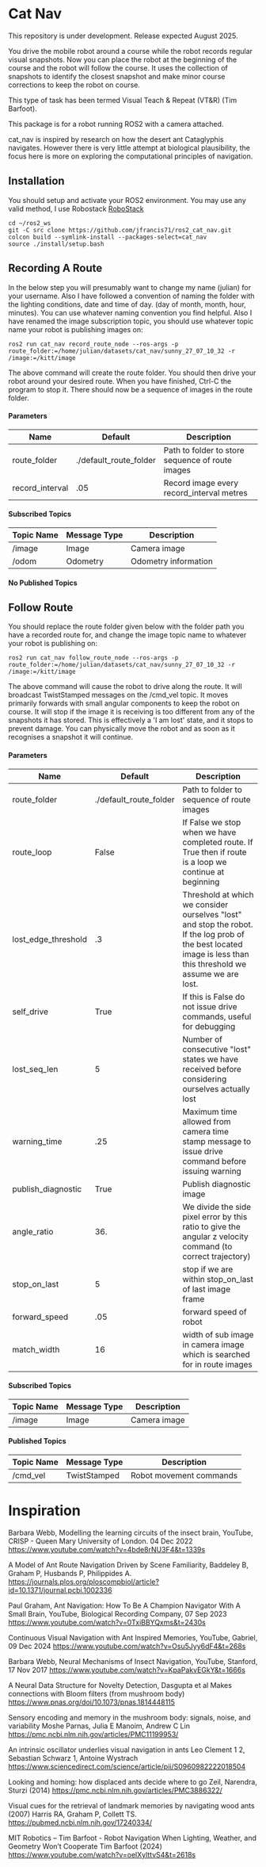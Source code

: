 # Cat Nav

This repository is under development. Release expected August 2025.

You drive the mobile robot around a course while the robot records regular visual snapshots. Now you can place the robot at the beginning of the course and the robot will follow the course. It uses the collection of snapshots to identify the closest snapshot and make minor course corrections to keep the robot on course.

This type of task has been termed Visual Teach & Repeat (VT&R) (Tim Barfoot).

This package is for a robot running ROS2 with a camera attached.

cat_nav is inspired by research on how the desert ant Cataglyphis navigates. However there is very little attempt at biological plausibility, the focus here is more on exploring the computational principles of navigation.


## Installation

You should setup and activate your ROS2 environment. You may use any valid method, I use Robostack [RoboStack](https://robostack.github.io/GettingStarted.html)

```
cd ~/ros2_ws
git -C src clone https://github.com/jfrancis71/ros2_cat_nav.git
colcon build --symlink-install --packages-select=cat_nav
source ./install/setup.bash
```

## Recording A Route

In the below step you will presumably want to change my name (julian) for your username. Also I have followed a convention of naming the folder with the lighting conditions, date and time of day. (day of month, month, hour, minutes). You can use whatever naming convention you find helpful. Also I have renamed the image subscription topic, you should use whatever topic name your robot is publishing images on:

```ros2 run cat_nav record_route_node --ros-args -p route_folder:=/home/julian/datasets/cat_nav/sunny_27_07_10_32 -r /image:=/kitt/image```

The above command will create the route folder. You should then drive your robot around your desired route. When you have finished, Ctrl-C the program to stop it. There should now be a sequence of images in the route folder.

#### Parameters

|Name|Default|Description|
|----|-------|-----------|
|route_folder|./default_route_folder|Path to folder to store sequence of route images|
|record_interval|.05|Record image every record_interval metres|

#### Subscribed Topics

|Topic Name|Message Type|Description|
|----------|------------|-----------|
|/image|Image|Camera image|
|/odom|Odometry|Odometry information|

#### No Published Topics

## Follow Route

You should replace the route folder given below with the folder path you have a recorded route for, and change the image topic name to whatever your robot is publishing on:

```ros2 run cat_nav follow_route_node --ros-args -p route_folder:=/home/julian/datasets/cat_nav/sunny_27_07_10_32 -r /image:=/kitt/image```

The above command will cause the robot to drive along the route. It will broadcast TwistStamped messages on the /cmd_vel topic. It moves primarily forwards with small angular components to keep the robot on course. It will stop if the image it is receiving is too different from any of the snapshots it has stored. This is effectively a 'I am lost' state, and it stops to prevent damage. You can physically move the robot and as soon as it recognises a snapshot it will continue.

#### Parameters

|Name|Default|Description|
|----|-------|-----------|
|route_folder|./default_route_folder|Path to folder to sequence of route images|
|route_loop|False|If False we stop when we have completed route. If True then if route is a loop we continue at beginning|
|lost_edge_threshold|.3|Threshold at which we consider ourselves "lost" and stop the robot. If the log prob of the best located image is less than this threshold we assume we are lost.|
|self_drive|True|If this is False do not issue drive commands, useful for debugging|
|lost_seq_len|5|Number of consecutive "lost" states we have received before considering ourselves actually lost|
|warning_time|.25|Maximum time allowed from camera time stamp message to issue drive command before issuing warning|
|publish_diagnostic|True|Publish diagnostic image|
|angle_ratio|36.|We divide the side pixel error by this ratio to give the angular z velocity command (to correct trajectory)|
|stop_on_last|5|stop if we are within stop_on_last of last image frame|
|forward_speed|.05|forward speed of robot|
|match_width|16|width of sub image in camera image which is searched for in route images|


#### Subscribed Topics

|Topic Name|Message Type|Description|
|----------|------------|-----------|
|/image|Image|Camera image|

#### Published Topics

|Topic Name|Message Type|Description|
|----------|------------|-----------|
|/cmd_vel|TwistStamped|Robot movement commands|


# Inspiration

Barbara Webb, Modelling the learning circuits of the insect brain, YouTube, CRISP - Queen Mary University of London. 04 Dec 2022
https://www.youtube.com/watch?v=4bde8rNU3F4&t=1339s

A Model of Ant Route Navigation Driven by Scene Familiarity, Baddeley B, Graham P, Husbands P, Philippides A.
https://journals.plos.org/ploscompbiol/article?id=10.1371/journal.pcbi.1002336

Paul Graham, Ant Navigation: How To Be A Champion Navigator With A Small Brain, YouTube, Biological Recording Company, 07 Sep 2023
https://www.youtube.com/watch?v=0TxiBBYQxms&t=2430s

Continuous Visual Navigation with Ant Inspired Memories, YouTube, Gabriel, 09 Dec 2024
https://www.youtube.com/watch?v=Osu5Jyy6dF4&t=268s

Barbara Webb, Neural Mechanisms of Insect Navigation, YouTube, Stanford, 17 Nov 2017
https://www.youtube.com/watch?v=KpaPakvEGkY&t=1666s

A Neural Data Structure for Novelty Detection, Dasgupta et al
Makes connections with Bloom filters (from mushroom body)
https://www.pnas.org/doi/10.1073/pnas.1814448115

Sensory encoding and memory in the mushroom body: signals, noise, and variability
Moshe Parnas, Julia E Manoim, Andrew C Lin
https://pmc.ncbi.nlm.nih.gov/articles/PMC11199953/

An intrinsic oscillator underlies visual navigation in ants
Leo Clement 1 2, Sebastian Schwarz 1, Antoine Wystrach
https://www.sciencedirect.com/science/article/pii/S0960982222018504

Looking and homing: how displaced ants decide where to go
Zeil, Narendra, Sturzi (2014)
https://pmc.ncbi.nlm.nih.gov/articles/PMC3886322/

Visual cues for the retrieval of landmark memories by navigating wood ants (2007)
Harris RA, Graham P, Collett TS.
https://pubmed.ncbi.nlm.nih.gov/17240334/

MIT Robotics – Tim Barfoot - Robot Navigation When Lighting, Weather, and Geometry Won’t Cooperate
Tim Barfoot (2024)
https://www.youtube.com/watch?v=oelXylttvS4&t=2618s

